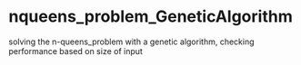 # nqueens_problem_GeneticAlgorithm
solving the n-queens_problem with a genetic algorithm, checking performance based on size of input
